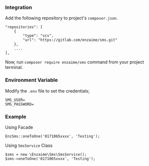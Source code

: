 ### Integration

Add the following repository to project's `composer.json`.

    "repositories": [
        {
            "type": "vcs",
            "url": "https://gitlab.com/enzaime/sms.git"
        },
        ....
    ],

Now, run `composer require enzaime/sms` command from your project terminal.

### Environment Variable

Modify the `.env` file to set the credentials;

    SMS_USER=
    SMS_PASSWORD= 

### Example

Using Facade

    EnzSms::oneToOne('0171065xxxx', 'Testing');

Using `SmsService` Class

    $sms = new \Enzaime\Sms\SmsService();
    $sms->oneToOne('0171065xxxx', 'Testing');
